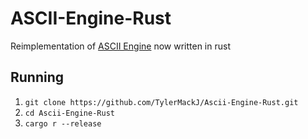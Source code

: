 # ASCII-Engine-Rust

Reimplementation of [ASCII Engine](https://github.com/tylermackj/asciiengine) now written in rust

## Running

1. `git clone https://github.com/TylerMackJ/Ascii-Engine-Rust.git`
2. `cd Ascii-Engine-Rust`
3. `cargo r --release`
